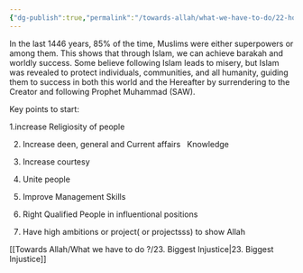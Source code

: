 ```yaml
---
{"dg-publish":true,"permalink":"/towards-allah/what-we-have-to-do/22-how-to-revive-ummah/","noteIcon":"","created":"2025-05-09T22:26:33.866+05:00","updated":"2025-05-09T23:34:41.609+05:00"}
---
```


In the last 1446 years, 85% of the time, Muslims were either superpowers or among them. This shows that through Islam, we can achieve barakah and worldly success. Some believe following Islam leads to misery, but Islam was revealed to protect individuals, communities, and all humanity, guiding them to success in both this world and the Hereafter by surrendering to the Creator and following Prophet Muhammad (SAW).

  

Key points to start:

1.increase Religiosity of people 

2. Increase deen, general and Current affairs   Knowledge

3. Increase courtesy 

4. Unite people 

5. Improve Management Skills

6. Right Qualified People in influentional positions 

7. Have high ambitions or project( or projectsss) to show Allah


[[Towards Allah/What we have to do ?/23. Biggest Injustice\|23. Biggest Injustice]]

